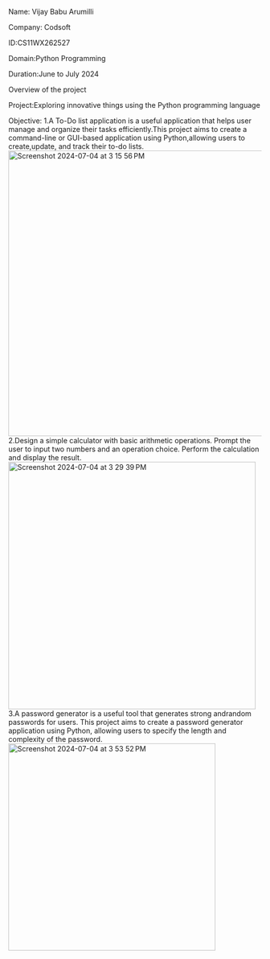 Name: Vijay Babu Arumilli

Company: Codsoft

ID:CS11WX262527

Domain:Python Programming

Duration:June to July 2024

Overview of the project

Project:Exploring innovative things using the Python programming language

Objective: 
1.A To-Do list application is a useful application that helps user manage and organize their tasks efficiently.This project aims to create a command-line or GUI-based application using Python,allowing users to create,update, and track their to-do lists.
<img width="568" alt="Screenshot 2024-07-04 at 3 15 56 PM" src="https://github.com/Vijaybabu9194/Codsoft/assets/157009128/7e1656ed-98e2-4fdb-a3bd-cfb62664b474">
2.Design a simple calculator with basic arithmetic operations. Prompt the user to input two numbers and an operation choice. Perform the calculation and display the result.
<img width="492" alt="Screenshot 2024-07-04 at 3 29 39 PM" src="https://github.com/Vijaybabu9194/Codsoft/assets/157009128/f13f41ae-ebff-432d-82ab-b9989b405f14">
3.A password generator is a useful tool that generates strong andrandom passwords for users. This project aims to create a password generator application using Python, allowing users to specify the length and complexity of the password.
<img width="412" alt="Screenshot 2024-07-04 at 3 53 52 PM" src="https://github.com/Vijaybabu9194/Codsoft/assets/157009128/98d429c3-0893-4a5b-b35c-d1aa7de225a7">

